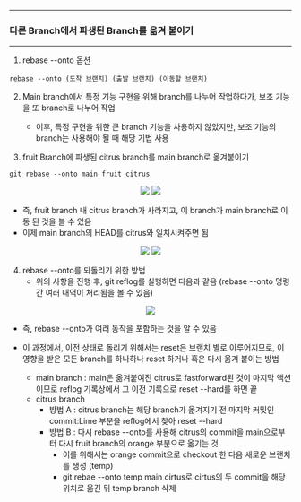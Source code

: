 -----
### 다른 Branch에서 파생된 Branch를 옮겨 붙이기
-----
1. rebase --onto 옵션
```
rebase --onto (도착 브랜치) (출발 브랜치) (이동할 브랜치)
```

2. Main branch에서 특정 기능 구현을 위해 branch를 나누어 작업하다가, 보조 기능을 또 branch로 나누어 작업
   - 이후, 특정 구현을 위한 큰 branch 기능을 사용하지 않았지만, 보조 기능의 branch는 사용해야 될 때 해당 기법 사용
     
3. fruit Branch에 파생된 citrus branch를 main branch로 옮겨붙이기
```
git rebase --onto main fruit citrus
```
<div align="center">
<img src="https://github.com/sooyounghan/Web/assets/34672301/3d5e7095-f53d-435f-9f03-5cad7fe28446">
<img src="https://github.com/sooyounghan/Web/assets/34672301/c19a325b-16ce-4bff-8316-a7c69638d5aa">
</div>

  - 즉, fruit branch 내 citrus branch가 사라지고, 이 branch가 main branch로 이동 된 것을 볼 수 있음
  - 이제 main branch의 HEAD를 citrus와 일치시켜주면 됨
<div align="center">
<img src="https://github.com/sooyounghan/Web/assets/34672301/8a87b997-f66d-4cbf-a307-49b4329091cb">
<img src="https://github.com/sooyounghan/Web/assets/34672301/1486263a-d4da-4a3f-a64e-ac8c59b7ba16">
</div>

4. rebase --onto를 되돌리기 위한 방법
   - 위의 사항을 진행 후, git reflog를 실행하면 다음과 같음 (rebase --onto 명령 간 여러 내역이 처리됨을 볼 수 있음)
<div align="center">
<img src="https://github.com/sooyounghan/Web/assets/34672301/02628347-f0c9-46bd-b7d6-bb4acd4a4280">
</div>

  - 즉, rebase --onto가 여러 동작을 포함하는 것을 알 수 있음
  - 이 과정에서, 이전 상태로 돌리기 위해서는 reset은 브랜치 별로 이루어지므로, 이 영향을 받은 모든 branch를 하나하나 reset 하거나 혹은 다시 옮겨 붙이는 방법

    + main branch : main은 옮겨붙여진 citrus로 fastforward된 것이 마지막 액션이므로 reflog 기록상에서 그 이전 기록으로 reset --hard를 하면 끝
    + citrus branch
      * 방법 A : citrus branch는 해당 branch가 옮겨지기 전 마지막 커밋인 commit:Lime 부분을 reflog에서 찾아 reset --hard
      * 방법 B : 다시 rebase --onto를 사용해 citrus의 commit을 main으로부터 다시 fruit branch의 orange 부분으로 옮기는 것
        - 이를 위해서는 orange commit으로 checkout 한 다음 새로운 브랜치를 생성 (temp)
        - git rebae --onto temp main cirtus로 cirtus의 두 commit을 해당 위치로 옮긴 뒤 temp branch 삭제
          

